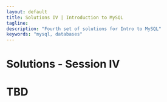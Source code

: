 ```yaml
---
layout: default
title: Solutions IV | Introduction to MySQL
tagline:
description: "Fourth set of solutions for Intro to MySQL"
keywords: "mysql, databases"
---
```


Solutions - Session IV
======================

# TBD